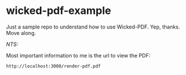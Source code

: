 # wicked-pdf-example
Just a sample repo to understand how to use Wicked-PDF. Yep, thanks. Move along.

*NTS:*

Most important information to me is the url to view the PDF:
```
http://localhost:3000/render-pdf.pdf
```

